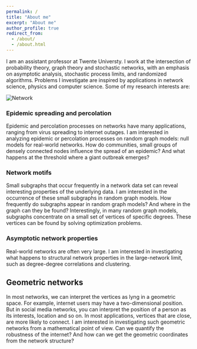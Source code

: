```yaml
---
permalink: /
title: "About me"
excerpt: "About me"
author_profile: true
redirect_from: 
  - /about/
  - /about.html
---
```


I am an assistant professor at Twente Universty. 
I work at the intersection of probability theory, graph theory and stochastic networks, with an emphasis on asymptotic analysis, stochastic process limits, and randomized algorithms. 
Problems I investigate are inspired by applications in network science, physics and computer science. Some of my research interests are:


![Network](https://cdn.pixabay.com/photo/2018/09/24/10/19/system-3699542_960_720.jpg)

### Epidemic spreading and percolation
Epidemic and percolation processes on networks have many applications, ranging from virus spreading to internet outages. I am interested in analyzing epidemic or percolation processes on random graph models: null models for real-world networks.
How do communities, small groups of densely connected nodes influence the spread of an epidemic? And what happens at the threshold where a giant outbreak emerges?

### Network motifs
Small subgraphs that occur frequently in a network data set can reveal interesting properties of the underlying data. I am interested in the occurrence of these small subgraphs in random graph models. 
How frequently do subgraphs appear in random graph models? And where in the graph can they be found?
Interestingly, in many random graph models, subgraphs concentrate on a small set of vertices of specific degrees. These vertices can be found by solving optimization problems.

### Asymptotic network properties
Real-world networks are often very large. I am interested in investigating what happens to structural network properties in the large-network limit, such as degree-degree correlations and clustering. 

## Geometric networks
In most networks, we can interpret the vertices as lyng in a geometric space. For example, internet users may have a two-dimensional position. But in social media networks, you can interpret the position of a person as its interests, location and so on. 
In most applications, vertices that are close, are more likely to connect. I am interested in investigating such geometric networks from a mathematical point of view. Can we quantify the robustness of the internet? And how can we get the geometric coordinates from the network structure?